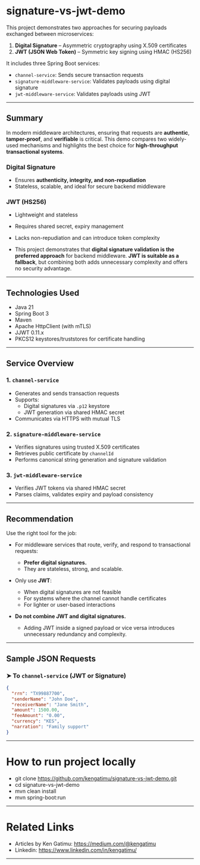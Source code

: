# signature-vs-jwt-demo

This project demonstrates two approaches for securing payloads exchanged between microservices:

1. **Digital Signature** – Asymmetric cryptography using X.509 certificates
2. **JWT (JSON Web Token)** – Symmetric key signing using HMAC (HS256)

It includes three Spring Boot services:

- `channel-service`: Sends secure transaction requests
- `signature-middleware-service`: Validates payloads using digital signature
- `jwt-middleware-service`: Validates payloads using JWT

---
## Summary

In modern middleware architectures, ensuring that requests are **authentic**, **tamper-proof**, and **verifiable** is critical. This demo compares two widely-used mechanisms and highlights the best choice for **high-throughput transactional systems**.

### Digital Signature
- Ensures **authenticity, integrity, and non-repudiation**
- Stateless, scalable, and ideal for secure backend middleware

### JWT (HS256)
- Lightweight and stateless
- Requires shared secret, expiry management
- Lacks non-repudiation and can introduce token complexity
 
- This project demonstrates that **digital signature validation is the preferred approach** for backend middleware. **JWT is suitable as a fallback**, but combining both adds unnecessary complexity and offers no security advantage.

---
## Technologies Used

- Java 21
- Spring Boot 3
- Maven
- Apache HttpClient (with mTLS)
- JJWT 0.11.x
- PKCS12 keystores/truststores for certificate handling

---
## Service Overview

### 1. `channel-service`
- Generates and sends transaction requests
- Supports:
  - Digital signatures via `.p12` keystore
  - JWT generation via shared HMAC secret
- Communicates via HTTPS with mutual TLS

### 2. `signature-middleware-service`
- Verifies signatures using trusted X.509 certificates
- Retrieves public certificate by `channelId`
- Performs canonical string generation and signature validation

### 3. `jwt-middleware-service`
- Verifies JWT tokens via shared HMAC secret
- Parses claims, validates expiry and payload consistency

---
## Recommendation

Use the right tool for the job:

- For middleware services that route, verify, and respond to transactional requests:
  - **Prefer digital signatures.**
  - They are stateless, strong, and scalable.

- Only use **JWT**:
  - When digital signatures are not feasible
  - For systems where the channel cannot handle certificates
  - For lighter or user-based interactions

- **Do not combine JWT and digital signatures.**
  - Adding JWT inside a signed payload or vice versa introduces unnecessary redundancy and complexity.

---
## Sample JSON Requests

### ➤ To `channel-service` (JWT or Signature)

```json
{
  "rrn": "TX99887700",
  "senderName": "John Doe",
  "receiverName": "Jane Smith",
  "amount": 1500.00,
  "feeAmount": "0.00",
  "currency": "KES",
  "narration": "Family support"
}

```
---
# How to run project locally
- git clone https://github.com/kengatimu/signature-vs-jwt-demo.git
- cd signature-vs-jwt-demo
- mvn clean install
- mvn spring-boot:run

---
# Related Links
- Articles by Ken Gatimu: https://medium.com/@kengatimu
- Linkedin: https://www.linkedin.com/in/kengatimu/

---
